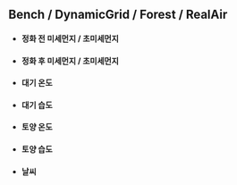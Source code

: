 ## Bench / DynamicGrid / Forest / RealAir
- #### 정화 전 미세먼지 / 초미세먼지
- #### 정화 후 미세먼지 / 초미세먼지
- #### 대기 온도
- #### 대기 습도
- #### 토양 온도
- #### 토양 습도
- #### 날씨
